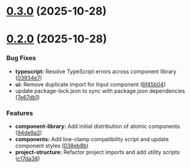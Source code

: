 # [0.3.0](https://github.com/Big0290/sv-prj-helper/compare/v0.2.0...v0.3.0) (2025-10-28)



# [0.2.0](https://github.com/Big0290/sv-prj-helper/compare/6f45b0444e78171c076f55f6861908baff62ae61...v0.2.0) (2025-10-28)


### Bug Fixes

* **typescript:** Resolve TypeScript errors across component library ([03934e7](https://github.com/Big0290/sv-prj-helper/commit/03934e7612d28b488d37a8267605de6b06452ac1))
* **ui:** Remove duplicate import for Input component ([6f45b04](https://github.com/Big0290/sv-prj-helper/commit/6f45b0444e78171c076f55f6861908baff62ae61))
* update package-lock.json to sync with package.json dependencies ([7e67db1](https://github.com/Big0290/sv-prj-helper/commit/7e67db1dc25c263aaf8c223cf78983ac4fc94c07))


### Features

* **component-library:** Add initial distribution of atomic components ([94de9a2](https://github.com/Big0290/sv-prj-helper/commit/94de9a224630ed233d8e450fa199bbcf853ed215))
* **components:** Add line-clamp compatibility script and update component styles ([038eb8b](https://github.com/Big0290/sv-prj-helper/commit/038eb8b19cdfb71edc800d7b260c48e7079ba827))
* **project-structure:** Refactor project imports and add utility scripts ([c17da38](https://github.com/Big0290/sv-prj-helper/commit/c17da381ddfb764142d57f2f8a471826a531fb8e))



